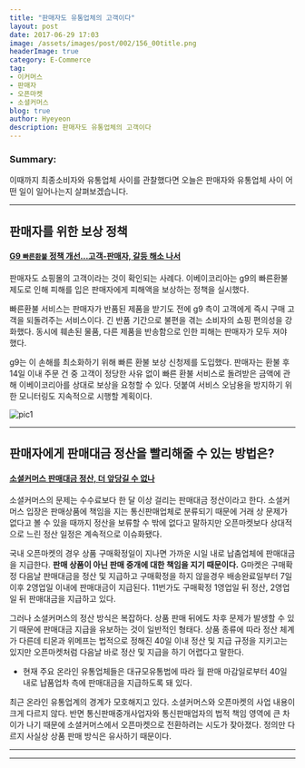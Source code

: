 ```yaml
---
title: "판매자도 유통업체의 고객이다"
layout: post
date: 2017-06-29 17:03
image: /assets/images/post/002/156_00title.png
headerImage: true
category: E-Commerce
tag:
- 이커머스
- 판매자
- 오픈마켓
- 소셜커머스
blog: true
author: Hyeyeon
description: 판매자도 유통업체의 고객이다
---
```


### Summary:

이때까지 최종소비자와 유통업체 사이를 관찰했다면 오늘은 판매자와 유통업체 사이 어떤 일이 일어나는지 살펴보겠습니다.

---

## 판매자를 위한 보상 정책

#### [G9 `빠른환불` 정책 개선...고객-판매자, 갈등 해소 나서](http://www.etnews.com/20170306000172)

판매자도 쇼핑몰의 고객이라는 것이 확인되는 사례다. 이베이코리아는 g9의 빠른환불 제도로 인해 피해를 입은 판매자에게 피해액을 보상하는 정책을 실시했다.

빠른환불 서비스는 판매자가 반품된 제품을 받기도 전에 g9 측이 고객에게 즉시 구매 고객을 되돌려주는 서비스이다. 긴 반품 기간으로 불편을 겪는 소비자의 쇼핑 편의성을 강화했다. 동시에 훼손된 물품, 다른 제품을 반송함으로 인한 피해는 판매자가 모두 져야 했다.

g9는 이 손해를 최소화하기 위해 빠른 환불 보상 신청제를 도입했다. 판매자는 환불 후 14일 이내 주문 건 중 고객이 정당한 사유 없이 빠른 환불 서비스로 돌려받은 금액에 관해 이베이코리아를 상대로 보상을 요청할 수 있다. 덧붙여 서비스 오남용을 방지하기 위한 모니터링도 지속적으로 시행할 계획이다.

![pic1](http://img.etnews.com/photonews/1703/929759_20170306142721_893_0002.jpg)

---

## 판매자에게 판매대금 정산을 빨리해줄 수 있는 방법은?

#### [소셜커머스 판매대금 정산, 더 앞당길 수 없나](http://www.zdnet.co.kr/news/news_view.asp?artice_id=20170626091845)

소셜커머스의 문제는 수수료보다 한 달 이상 걸리는 판매대금 정산이라고 한다. 소셜커머스 입장은 판매상품에 책임을 지는 통신판매업체로 분류되기 때문에 거래 상 문제가 없다고 볼 수 있을 때까지 정산을 보류할 수 밖에 없다고 말하지만 오픈마켓보다 상대적으로 느린 정산 일정은 계속적으로 이슈화됐다.

국내 오픈마켓의 경우 상품 구매확정일이 지나면 가까운 시일 내로 납춤업체에 판매대금을 지급한다. **판매 상품이 아닌 판매 중개에 대한 책임을 지기 때문이다.** G마켓은 구매확정 다음날 판매대금을 정산 및 지급하고 구매확정을 하지 않을경우 배송완료일부터 7일 이후 2영업일 이내에 판매대금이 지급된다. 11번가도 구매확정 1영업일 뒤 정산, 2영업일 뒤 판매대금을 지급하고 있다.

그러나 소셜커머스의 정산 방식은 복잡하다. 상품 판매 뒤에도 차후 문제가 발생할 수 있기 때문에 판매대금 지급을 유보하는 것이 일반적인 형태다. 상품 종류에 따라 정산 체계가 다른데 티몬과 위메프는 법적으로 정해진 40일 이내 정산 및 지급 규정을 지키고는 있지만 오픈마켓처럼 다음날 바로 정산 및 지급을 하기 어렵다고 말한다.

- 현재 주요 온라인 유통업체들은 대규모유통법에 따라 월 판매 마감일로부터 40일 내로 납품업차 측에 판매대금을 지급하도록 돼 있다.

최근 온라인 유통업계의 경계가 모호해지고 있다. 소셜커머스와 오픈마켓의 사업 내용이 크게 다르지 않다. 반면 통신판매중개사업자와 통신판매업자의 법적 책임 영역에 큰 차이가 나기 때문에 소셜커머스에서 오픈마켓으로 전환하려는 시도가 잦아졌다. 정의만 다르지 사실상 상품 판매 방식은 유사하기 때문이다.

---



---
